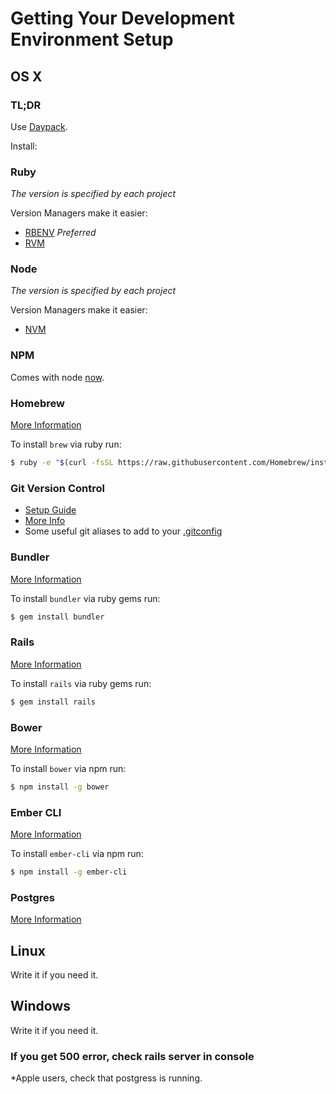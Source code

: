 # Getting Your Development Environment Setup

## OS X

### TL;DR
Use [Daypack](https://github.com/wildland/daypack).

Install:
### Ruby
*The version is specified by each project*

Version Managers make it easier:

- [RBENV](https://github.com/sstephenson/rbenv#homebrew-on-mac-os-x) *Preferred*
- [RVM](http://rvm.io/)

### Node
*The version is specified by each project*

Version Managers make it easier:

- [NVM](https://github.com/creationix/nvm#installation)

### NPM
Comes with node [now](https://github.com/npm/npm#super-easy-install).

### Homebrew
[More Information](http://brew.sh/)

To install `brew` via ruby run:
```bash
$ ruby -e "$(curl -fsSL https://raw.githubusercontent.com/Homebrew/install/master/install)"
```

### Git Version Control

- [Setup Guide](https://help.github.com/articles/set-up-git/)
- [More Info](http://git-scm.com/)
- Some useful git aliases to add to your [.gitconfig](https://gist.github.com/jweakley/8abe7e42517ffa2b04f4)

### Bundler
[More Information](http://bundler.io/)

To install `bundler` via ruby gems run:
```bash
$ gem install bundler
```

### Rails
[More Information](http://rubyonrails.org/)

To install `rails` via ruby gems run:
```bash
$ gem install rails
```

### Bower
[More Information](http://bower.io/)

To install `bower` via npm run:
```bash
$ npm install -g bower
```

### Ember CLI
[More Information](http://www.ember-cli.com/)

To install `ember-cli` via npm run:
```bash
$ npm install -g ember-cli
```
### Postgres
[More Information](http://postgresapp.com/)

## Linux
Write it if you need it.

## Windows
Write it if you need it.

### If you get 500 error, check rails server in console
*Apple users, check that postgress is running.
